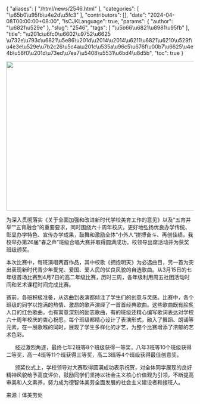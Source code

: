 {
    "aliases": [
        "/html/news/2546.html"
    ],
    "categories": [
        "\u65b0\u95fb\u4e2d\u5fc3"
    ],
    "contributors": [],
    "date": "2024-04-08T00:00:00+08:00",
    "isCJKLanguage": true,
    "params": {
        "author": "\u6821\u529e"
    },
    "slug": "2546",
    "tags": [
        "\u5b66\u6821\u8981\u95fb"
    ],
    "title": "\u201c\u6fc0\u6602\u9752\u6625 \u732e\u793c\u6821\u5e86\u201d\u2014\u2014\u6211\u6821\u6210\u529f\u4e3e\u529e\u7b2c26\u5c4a\u201c\u535a\u96c5\u676f\u00b7\u6625\u4e4b\u58f0\u201d\u73ed\u7ea7\u5408\u5531\u6bd4\u8d5b",
    "toc": true
}


<img
    src="https://cdn.tfls.online/mirror/full/b81fdb15639e453a4834d6340e86f79568c31b86.jpg"
    style="display:block;margin-left:auto;margin-right:auto;"
    decoding="async"
    fetchpriority="auto"
    loading="lazy"
    height="400"
    width="600"
/>




  





为深入贯彻落实《关于全面加强和改进新时代学校美育工作的意见》以及“五育并举”“五育融合”的重要要求，同时围绕六十周年校庆，更好地弘扬优良办学传统、彰显办学特色、宣传办学成果，鼓舞和激励全体“小外人”拼搏奋斗、再创佳绩，我校举办第26届“春之声”班级合唱大赛并取得圆满成功。校领导出席活动并为获奖班级颁奖。




  





本次比赛中，每班演唱两首作品，其中校歌《拥抱明天》为必选曲目，另一首为突出表现新时代青少年爱党、爱国、爱人民的优良风貌的自选歌曲。从3月15日的七年级首场比赛到4月7日的高二年级比赛，历时三周，各年级利用周五社团活动时间和艺术课程时间完成比赛。




  





赛前，各班积极准备，从选曲到表演都倾注了学生们的创意与灵感。比赛中，各个班级的同学以饱满的热情、激昂的歌声演绎了一首首经典歌曲。这些歌曲既有脍炙人口的红色歌曲，也有寓意深刻的励志歌曲，有的班级还精心编写歌词表达对学校六十周年校庆的衷心祝愿。每个班级都精心设计了表演形式，融入了舞蹈、朗诵等元素，在一展歌喉的同时，展现了学生多样化的才艺，为整个比赛增添了浓郁的艺术色彩。




  






  





      经过激烈角逐，最终七年2班等8个班级获得一等奖，八年3班等10个班级获得二等奖，高一4班等11个班获得三等奖，高二3班等4个班级获得最佳创意奖。




  





      颁奖仪式上，学校领导对大赛取得圆满成功表示祝贺，对全体同学展现的良好精神风貌给予高度评价，鼓励同学们坚持以社会主义核心价值观为引领，不断提高审美和人文素养，努力成为德智体美劳全面发展的社会主义建设者和接班人。





  





来源｜体美劳处





  





  



